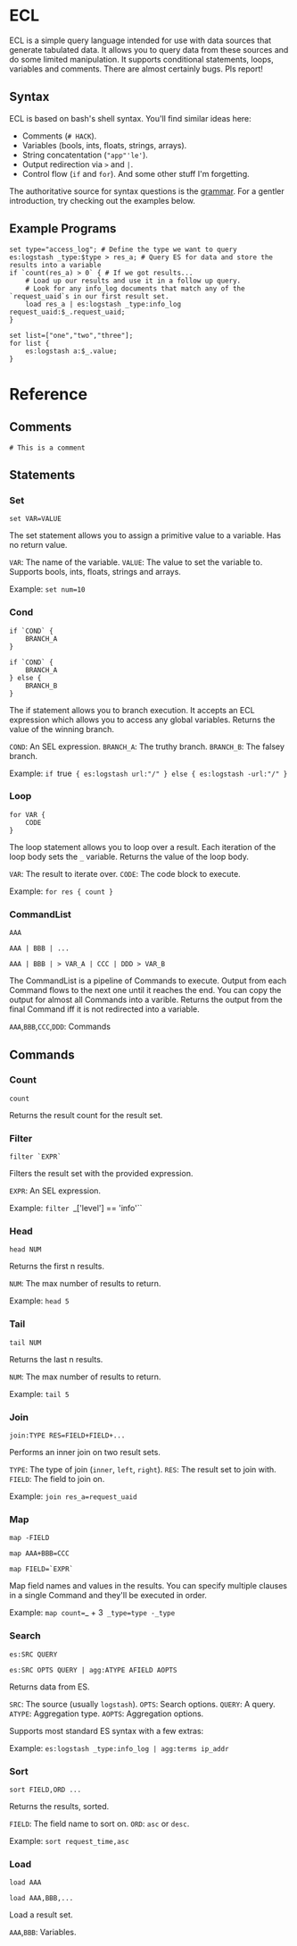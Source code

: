ECL
===

ECL is a simple query language intended for use with data sources that generate tabulated data. It allows you to query data from these sources and do some limited manipulation. It supports conditional statements, loops, variables and comments. There are almost certainly bugs. Pls report!


Syntax
------

ECL is based on bash's shell syntax. You'll find similar ideas here:

- Comments (`# HACK`).
- Variables (bools, ints, floats, strings, arrays).
- String concatentation (`"app"'le'`).
- Output redirection via `>` and `|`.
- Control flow (`if` and `for`).
And some other stuff I'm forgetting.

The authoritative source for syntax questions is the [grammar](https://github.com/kiwiz/ecl/blob/master/grammar.pegjs). For a gentler introduction, try checking out the examples below.


Example Programs
----------------

```
set type="access_log"; # Define the type we want to query
es:logstash _type:$type > res_a; # Query ES for data and store the results into a variable
if `count(res_a) > 0` { # If we got results...
    # Load up our results and use it in a follow up query.
    # Look for any info_log documents that match any of the `request_uaid`s in our first result set.
    load res_a | es:logstash _type:info_log request_uaid:$_.request_uaid;
}
```

```
set list=["one","two","three"];
for list {
    es:logstash a:$_.value;
}
```


Reference
=========


Comments
--------

```
# This is a comment
```


Statements
----------

### Set ###

```set VAR=VALUE```

The set statement allows you to assign a primitive value to a variable. Has no return value.

`VAR`: The name of the variable.
`VALUE`: The value to set the variable to. Supports bools, ints, floats, strings and arrays.

Example: `set num=10`


### Cond ###

```
if `COND` {
    BRANCH_A
}
```
```
if `COND` {
    BRANCH_A
} else {
    BRANCH_B
}
```

The if statement allows you to branch execution. It accepts an ECL expression which allows you to access any global variables. Returns the value of the winning branch.

`COND`: An SEL expression.
`BRANCH_A`: The truthy branch.
`BRANCH_B`: The falsey branch.

Example: `if `true` { es:logstash url:"/" } else { es:logstash -url:"/" }`


### Loop ###

```
for VAR {
    CODE
}
```

The loop statement allows you to loop over a result. Each iteration of the loop body sets the `_` variable. Returns the value of the loop body.

`VAR`: The result to iterate over.
`CODE`: The code block to execute.

Example: `for res { count }`


### CommandList ###

```
AAA
```
```
AAA | BBB | ...
```
```
AAA | BBB | > VAR_A | CCC | DDD > VAR_B
```

The CommandList is a pipeline of Commands to execute. Output from each Command flows to the next one until it reaches the end. You can copy the output for almost all Commands into a varible. Returns the output from the final Command iff it is not redirected into a variable.

`AAA`,`BBB`,`CCC`,`DDD`: Commands


Commands
--------

### Count ###

```
count
```

Returns the result count for the result set.


### Filter ###

```
filter `EXPR`
```

Filters the result set with the provided expression.

`EXPR`: An SEL expression.

Example: `filter `_['level'] == 'info'``


### Head ###

```
head NUM
```

Returns the first n results.

`NUM`: The max number of results to return.

Example: `head 5`


### Tail ###

```
tail NUM
```

Returns the last n results.

`NUM`: The max number of results to return.

Example: `tail 5`


### Join ###

```
join:TYPE RES=FIELD+FIELD+...
```

Performs an inner join on two result sets.

`TYPE`: The type of join (`inner`, `left`, `right`).
`RES`: The result set to join with.
`FIELD`: The field to join on.

Example: `join res_a=request_uaid`


### Map ###

```
map -FIELD
```
```
map AAA+BBB=CCC
```
```
map FIELD=`EXPR`
```

Map field names and values in the results. You can specify multiple clauses in a single Command and they'll be executed in order.

Example: `map count=`_ + 3` _type=type -_type`


### Search ###

```
es:SRC QUERY
```
```
es:SRC OPTS QUERY | agg:ATYPE AFIELD AOPTS
```

Returns data from ES.

`SRC`: The source (usually `logstash`).
`OPTS`: Search options.
`QUERY`: A query.
`ATYPE`: Aggregation type.
`AOPTS`: Aggregation options.

Supports most standard ES syntax with a few extras:

Example: `es:logstash _type:info_log | agg:terms ip_addr`


### Sort ###

```
sort FIELD,ORD ...
```

Returns the results, sorted.

`FIELD`: The field name to sort on.
`ORD`: `asc` or `desc`.

Example: `sort request_time,asc`


### Load ###

```
load AAA
```
```
load AAA,BBB,...
```

Load a result set.

`AAA`,`BBB`: Variables.

